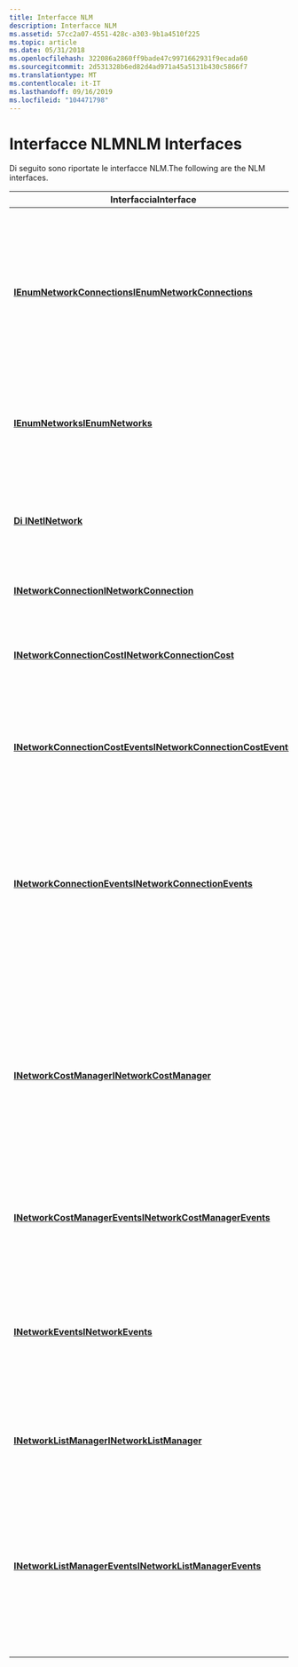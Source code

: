 ```yaml
---
title: Interfacce NLM
description: Interfacce NLM
ms.assetid: 57cc2a07-4551-428c-a303-9b1a4510f225
ms.topic: article
ms.date: 05/31/2018
ms.openlocfilehash: 322086a2860ff9bade47c9971662931f9ecada60
ms.sourcegitcommit: 2d531328b6ed82d4ad971a45a5131b430c5866f7
ms.translationtype: MT
ms.contentlocale: it-IT
ms.lasthandoff: 09/16/2019
ms.locfileid: "104471798"
---
```

# <a name="nlm-interfaces"></a><span data-ttu-id="6d0da-103">Interfacce NLM</span><span class="sxs-lookup"><span data-stu-id="6d0da-103">NLM Interfaces</span></span>

<span data-ttu-id="6d0da-104">Di seguito sono riportate le interfacce NLM.</span><span class="sxs-lookup"><span data-stu-id="6d0da-104">The following are the NLM interfaces.</span></span>

| <span data-ttu-id="6d0da-105">Interfaccia</span><span class="sxs-lookup"><span data-stu-id="6d0da-105">Interface</span></span>                                                            | <span data-ttu-id="6d0da-106">Descrizione</span><span class="sxs-lookup"><span data-stu-id="6d0da-106">Description</span></span>                                                                                                                                                                                                              |
|----------------------------------------------------------------------|--------------------------------------------------------------------------------------------------------------------------------------------------------------------------------------------------------------------------|
| [<span data-ttu-id="6d0da-107">**IEnumNetworkConnections**</span><span class="sxs-lookup"><span data-stu-id="6d0da-107">**IEnumNetworkConnections**</span></span>](/windows/desktop/api/Netlistmgr/nn-netlistmgr-ienumnetworkconnections)           | <span data-ttu-id="6d0da-108">Fornisce un enumeratore standard per le connessioni di rete.</span><span class="sxs-lookup"><span data-stu-id="6d0da-108">Provides a standard enumerator for network connections.</span></span> <span data-ttu-id="6d0da-109">Enumera le connessioni di rete attive, disconnesse o tutte all'interno di una rete.</span><span class="sxs-lookup"><span data-stu-id="6d0da-109">It enumerates active, disconnected, or all network connections within a network.</span></span> <span data-ttu-id="6d0da-110">Questa interfaccia può essere ottenuta dall'interfaccia [**inet**](/windows/desktop/api/Netlistmgr/nn-netlistmgr-inetwork) .</span><span class="sxs-lookup"><span data-stu-id="6d0da-110">This interface can be obtained from the [**INetwork**](/windows/desktop/api/Netlistmgr/nn-netlistmgr-inetwork) interface.</span></span> |
| [<span data-ttu-id="6d0da-111">**IEnumNetworks**</span><span class="sxs-lookup"><span data-stu-id="6d0da-111">**IEnumNetworks**</span></span>](/windows/desktop/api/Netlistmgr/nn-netlistmgr-ienumnetworks)                               | <span data-ttu-id="6d0da-112">Enumera tutte le reti disponibili sul server.</span><span class="sxs-lookup"><span data-stu-id="6d0da-112">Enumerates all networks available on the server.</span></span> <span data-ttu-id="6d0da-113">Questa interfaccia può essere ottenuta dall'interfaccia [**inet**](/windows/desktop/api/Netlistmgr/nn-netlistmgr-inetwork) .</span><span class="sxs-lookup"><span data-stu-id="6d0da-113">This interface can be obtained from the [**INetwork**](/windows/desktop/api/Netlistmgr/nn-netlistmgr-inetwork) interface.</span></span>                                                                                         |
| [<span data-ttu-id="6d0da-114">**Di INet**</span><span class="sxs-lookup"><span data-stu-id="6d0da-114">**INetwork**</span></span>](/windows/desktop/api/Netlistmgr/nn-netlistmgr-inetwork)                                         | <span data-ttu-id="6d0da-115">Rappresenta una rete nel server.</span><span class="sxs-lookup"><span data-stu-id="6d0da-115">Represents a network on the server.</span></span> <span data-ttu-id="6d0da-116">Può anche rappresentare una raccolta di connessioni di rete con una firma di rete simile.</span><span class="sxs-lookup"><span data-stu-id="6d0da-116">It can also represent a collection of network connections with a similar network signature.</span></span>                                                                                          |
| [<span data-ttu-id="6d0da-117">**INetworkConnection**</span><span class="sxs-lookup"><span data-stu-id="6d0da-117">**INetworkConnection**</span></span>](/windows/desktop/api/Netlistmgr/nn-netlistmgr-inetworkconnection)                     | <span data-ttu-id="6d0da-118">Rappresenta una singola connessione di rete.</span><span class="sxs-lookup"><span data-stu-id="6d0da-118">Represents a single network connection.</span></span>                                                                                                                                                                                  |
| [<span data-ttu-id="6d0da-119">**INetworkConnectionCost**</span><span class="sxs-lookup"><span data-stu-id="6d0da-119">**INetworkConnectionCost**</span></span>](/windows/desktop/api/Netlistmgr/nn-netlistmgr-inetworkconnectioncost)                | <span data-ttu-id="6d0da-120">Utilizzato per eseguire una query sullo stato corrente dei costi di rete e del piano dati associato a una connessione.</span><span class="sxs-lookup"><span data-stu-id="6d0da-120">Used to query current network cost and data plan status associated with a connection.</span></span>                                                                                                                                    |
| [<span data-ttu-id="6d0da-121">**INetworkConnectionCostEvents**</span><span class="sxs-lookup"><span data-stu-id="6d0da-121">**INetworkConnectionCostEvents**</span></span>](/windows/desktop/api/Netlistmgr/nn-netlistmgr-inetworkconnectioncostevents) | <span data-ttu-id="6d0da-122">Utilizzato per notificare a un'applicazione i costi e gli eventi di modifica dello stato del piano dati per una connessione.</span><span class="sxs-lookup"><span data-stu-id="6d0da-122">Used to notify an application of cost and data plan status change events for a connection.</span></span>                                                                                                                               |
| [<span data-ttu-id="6d0da-123">**INetworkConnectionEvents**</span><span class="sxs-lookup"><span data-stu-id="6d0da-123">**INetworkConnectionEvents**</span></span>](/windows/desktop/api/Netlistmgr/nn-netlistmgr-inetworkconnectionevents)         | <span data-ttu-id="6d0da-124">Interfaccia di sink implementata da un client per ricevere eventi correlati alle connessioni di rete.</span><span class="sxs-lookup"><span data-stu-id="6d0da-124">A sink interface that a client implements to receive events related to network connections.</span></span> <span data-ttu-id="6d0da-125">Questa interfaccia viene implementata dalle applicazioni interessate a eventi a livello di granularità inferiore, ad esempio modifiche dell'autenticazione.</span><span class="sxs-lookup"><span data-stu-id="6d0da-125">Applications that are interested on lower granular level events like authentication changes, implement this interface.</span></span>       |
| [<span data-ttu-id="6d0da-126">**INetworkCostManager**</span><span class="sxs-lookup"><span data-stu-id="6d0da-126">**INetworkCostManager**</span></span>](/windows/desktop/api/Netlistmgr/nn-netlistmgr-inetworkcostmanager)                   | <span data-ttu-id="6d0da-127">Utilizzato per eseguire query sulle informazioni relative allo stato del piano dati e dei costi a livello di computer associate a una connessione utilizzata per la connettività Internet a livello di computer o al primo hop del routing a una destinazione specifica in una connessione.</span><span class="sxs-lookup"><span data-stu-id="6d0da-127">Used to query machine-wide cost and data plan status information associated with either a connection used for machine-wide Internet connectivity, or the first-hop of routing to a specific destination on a connection.</span></span> |
| [<span data-ttu-id="6d0da-128">**INetworkCostManagerEvents**</span><span class="sxs-lookup"><span data-stu-id="6d0da-128">**INetworkCostManagerEvents**</span></span>](/windows/desktop/api/Netlistmgr/nn-netlistmgr-inetworkcostmanagerevents)       | <span data-ttu-id="6d0da-129">Consente di notificare a un'applicazione di eventi relativi a costi e piani di dati a livello di computer.</span><span class="sxs-lookup"><span data-stu-id="6d0da-129">Used to notify an application of machine-wide cost and data plan related events.</span></span>                                                                                                                                         |
| [<span data-ttu-id="6d0da-130">**INetworkEvents**</span><span class="sxs-lookup"><span data-stu-id="6d0da-130">**INetworkEvents**</span></span>](/windows/desktop/api/Netlistmgr/nn-netlistmgr-inetworkevents)                             | <span data-ttu-id="6d0da-131">Interfaccia di sink implementata da un client per ricevere eventi correlati alla rete.</span><span class="sxs-lookup"><span data-stu-id="6d0da-131">A sink interface that a client implements to receive network related events.</span></span> <span data-ttu-id="6d0da-132">Queste API sono tutte funzioni di callback chiamate automaticamente quando vengono generati i rispettivi eventi.</span><span class="sxs-lookup"><span data-stu-id="6d0da-132">These APIs are all callback functions that are called automatically when the respective events are raised.</span></span>                                  |
| [<span data-ttu-id="6d0da-133">**INetworkListManager**</span><span class="sxs-lookup"><span data-stu-id="6d0da-133">**INetworkListManager**</span></span>](/windows/desktop/api/Netlistmgr/nn-netlistmgr-inetworklistmanager)                   | <span data-ttu-id="6d0da-134">Fornisce un set di metodi per eseguire le funzioni di gestione dell'elenco di rete.</span><span class="sxs-lookup"><span data-stu-id="6d0da-134">Provides a set of methods to perform network list management functions.</span></span>                                                                                                                                                  |
| [<span data-ttu-id="6d0da-135">**INetworkListManagerEvents**</span><span class="sxs-lookup"><span data-stu-id="6d0da-135">**INetworkListManagerEvents**</span></span>](/windows/desktop/api/Netlistmgr/nn-netlistmgr-inetworklistmanagerevents)       | <span data-ttu-id="6d0da-136">Interfaccia di sink implementata da un client per ricevere eventi correlati a gestione elenchi reti.</span><span class="sxs-lookup"><span data-stu-id="6d0da-136">A sink interface that a client implements to receive events related to the Network List Manager.</span></span> <span data-ttu-id="6d0da-137">Le applicazioni interessate a eventi di livello granulare più elevati, come la connettività Internet, implementano l'interfaccia.</span><span class="sxs-lookup"><span data-stu-id="6d0da-137">Applications that are interested on higher granular level events like internet connectivity, implement the interface.</span></span>   |



 

 

 




